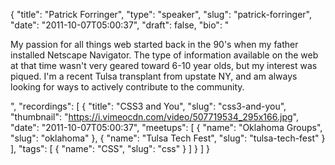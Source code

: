 {
  "title": "Patrick Forringer",
  "type": "speaker",
  "slug": "patrick-forringer",
  "date": "2011-10-07T05:00:37",
  "draft": false,
  "bio": "<p>My passion for all things web started back in the 90's when my father installed Netscape Navigator. The type of information available on the web at that time wasn't very geared toward 6-10 year olds, but my interest was piqued. I'm a recent Tulsa transplant from upstate NY, and am always looking for ways to actively contribute to the community.</p>",
  "recordings": [
    {
      "title": "CSS3 and You",
      "slug": "css3-and-you",
      "thumbnail": "https://i.vimeocdn.com/video/507719534_295x166.jpg",
      "date": "2011-10-07T05:00:37",
      "meetups": [
        {
          "name": "Oklahoma Groups",
          "slug": "oklahoma"
        },
        {
          "name": "Tulsa Tech Fest",
          "slug": "tulsa-tech-fest"
        }
      ],
      "tags": [
        {
          "name": "CSS",
          "slug": "css"
        }
      ]
    }
  ]
}